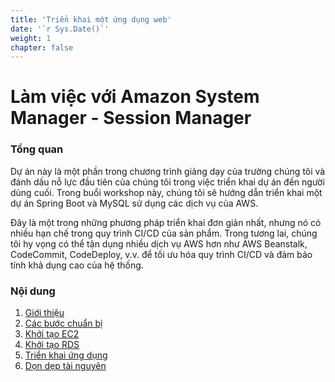 ```yaml
---
title: 'Triển khai một ứng dụng web'
date: '`r Sys.Date()`'
weight: 1
chapter: false
---
```


# Làm việc với Amazon System Manager - Session Manager

### Tổng quan

Dự án này là một phần trong chương trình giảng dạy của trường chúng tôi và đánh dấu nỗ lực đầu tiên của chúng tôi trong việc triển khai dự án đến người dùng cuối. Trong buổi workshop này, chúng tôi sẽ hướng dẫn triển khai một dự án Spring Boot và MySQL sử dụng các dịch vụ của AWS.

Đây là một trong những phương pháp triển khai đơn giản nhất, nhưng nó có nhiều hạn chế trong quy trình CI/CD của sản phẩm. Trong tương lai, chúng tôi hy vọng có thể tận dụng nhiều dịch vụ AWS hơn như AWS Beanstalk, CodeCommit, CodeDeploy, v.v. để tối ưu hóa quy trình CI/CD và đảm bảo tính khả dụng cao của hệ thống.

### Nội dung

1.  [Giới thiệu](1-introduce/)
2.  [Các bước chuẩn bị](2-preparation/)
3.  [Khởi tạo EC2](3-create-ec2/)
4.  [Khởi tạo RDS](4-create-rds/)
5.  [Triển khai ứng dụng](5-deploy/)
6.  [Dọn dẹp tài nguyên](6-cleanup/)
